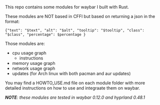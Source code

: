 This repo contains some modules for waybar I built with Rust.

These modules are NOT based in CFFI but based on returning a json in the format:

`{"text": "$text", "alt": "$alt", "tooltip": "$tooltip", "class": "$class", "percentage": $percentage }`

Those modules are:

* cpu usage graph
  * instructions [](https://)
* memory usage graph
* network usage graph
* updates (for Arch linux with both pacman and aur updates)

You may find a HOWTO_USE.md file on each module folder with more detailed instructions on how to use and integraate them on waybar.

***NOTE**: these modules are tested in waybar 0.12.0 and hyprland 0.48.1*
